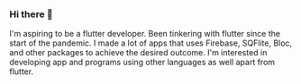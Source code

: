 ### Hi there 👋

I'm aspiring to be a flutter developer. Been tinkering with flutter since the start of the pandemic. I made a lot of apps that uses Firebase, SQFlite, Bloc, and other packages to achieve the desired outcome. I'm interested in developing app and programs using other languages as well apart from flutter.
